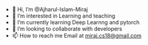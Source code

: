- 👋 Hi, I’m @Ajharul-Islam-Miraj
- 👀 I’m interested in Learning and teaching 
- 🌱 I’m currently learning Deep Learnng and pytorch 
- 💞️ I’m looking to collaborate with developers
- 📫 How to reach me Email at miraj.cs18@gmail.com

<!---
Ajharul-Islam-Miraj/Ajharul-Islam-Miraj is a ✨ special ✨ repository because its `README.md` (this file) appears on your GitHub profile.
You can click the Preview link to take a look at your changes.
--->
